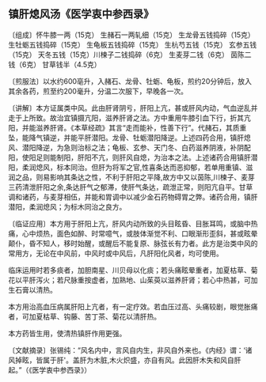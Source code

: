 ## 镇肝熄风汤《医学衷中参西录》

〔组成〕怀牛膝一两（15克） 生赭石一两轧细（15克） 生龙骨五钱捣碎（15克） 生牡蛎五钱捣碎（15克） 生龟板五钱捣碎（15克） 生杭芍五钱（15克） 玄参五钱（15克） 天冬五钱（15克）川楝子二钱捣碎（6克） 生麦芽二钱（6克） 茵陈二钱（6克） 甘草钱半（4.5克）

〔煎服法〕以水约600亳升，入赭石、龙骨、牡蛎、龟板，煎约20分钟后，放入其余各药，煎至约200毫升，分温二次服下，早晚各一次。

〔讲解〕本方证属类中风。此由肝肾阴亏，肝阳上亢，甚或肝风内动，气血逆乱并走于上所致。故治宜镇摄亢阳，滋养肝肾之法。方中重用牛膝引血下行，折其亢阳，并能滋养肝肾。《本草经疏》其言“走而能补，性善下行”。代赭石，其质重坠，能降气镇逆，并能平肝潜阳。龙骨、牡蛎潜阳降逆。上述四药合用，镇肝熄风、潜阳降逆，为急则治标之法；龟板、玄参、天门冬、白药滋养阴液，补阴配阳，使阳足则能制阳，肝阳不亢，则肝风自熄，为治本之法。上述诸药合用镇肝潜阳，柔润熄风，标本同治。但肝为将军之官,性喜条达而恶抑郁，若单用重镇、滋润之品，则易影响其条达之性，不利于肝阳之平降,故方中又以茵陈,川楝子、麦芽三药清泄肝阳之余,条达肝气之郁滞，使肝气条达，疏泄正常，则阳亢自平。甘草调和诸药，与麦芽相伍，并能和胃调中以减少金石药物碍胃之弊。诸药合用，镇肝潜阳，柔润熄风；为标木同治之良方。

〔临证应用〕本方用于肝阳上亢，肝风内动所致的头目眩昏、目胀耳鸣，或脑中热痛，心中烦热，面色如醉、时常噫气，或肢体渐觉不利、口眼渐形歪斜，甚或眩晕颠仆，昏不知人，移时始醒，或醒后不能复原、脉弦长有力者。此方是治类中风的常用方，无论在中风前，中风时或中风后，凡肝阳化风者，均可使用。

临床运用时若多痰者，加胆南星、川贝母以化痰；若头痛眩晕重者，加夏枯草、菊花以平肝泻火；若尺脉重按虚者，加熟地、山茱萸以滋养肝肾；若心中热甚，可加生石膏以清热。

本方用治高血压病属肝阳上亢者，有一定疗效。若血压过高、头痛较剧，眼觉胀痛者，可加夏枯草、钩藤、苦丁茶、菊花以清肝热。

本方药皆生用，使清热镇肝作用更强。

〔文献摘录〕张锡纯：“风名内中，言风自内生，非风自外来也。《内经》谓：‘诸风掉眩，皆属于肝'。盖肝为木脏,木火炽盛，亦自有风。此因肝木失和风自肝起。”（《医学衷中参西录》）
